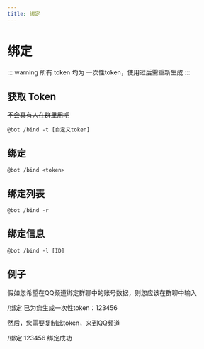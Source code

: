 ```yaml
---
title: 绑定
---
```


# 绑定

::: warning
所有 token 均为 一次性token，使用过后需重新生成
:::

## 获取 Token

~~不会真有人在群里用吧~~

```shell
@bot /bind -t [自定义token]
```

## 绑定

```shell
@bot /bind <token>
```

## 绑定列表

```shell
@bot /bind -r
```

## 绑定信息

```shell
@bot /bind -l [ID]
```

## 例子

假如您希望在QQ频道绑定群聊中的账号数据，则您应该在群聊中输入

<ChatWindow title="QQ">
  <ChatMsg name="Komorebi" avatar="/images/i.jpg" onright>/绑定</ChatMsg>
  <ChatMsg name="林汐ᴮᴼᵀ" avatar="/logo.jpg">已为您生成一次性token：123456</ChatMsg>
</ChatWindow>

然后，您需要复制此token，来到QQ频道

<ChatWindow title="QQ 频道">
  <ChatMsg name="Komorebi" avatar="/images/i.jpg">/绑定 123456</ChatMsg>
  <ChatMsg name="林汐ᴮᴼᵀ" avatar="/logo.jpg">绑定成功</ChatMsg>
</ChatWindow>


